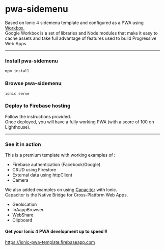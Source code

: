 # pwa-sidemenu

Based on Ionic 4 sidemenu template and configured as a PWA using <a href="https://developers.google.com/web/tools/workbox/" target="_blank" >Workbox.</a><br>
Google Workbox is a set of libraries and Node modules that make it easy to cache assets and take full advantage of features used to build Progressive Web Apps.

<hr>

<h3>Install pwa-sidemenu</h3>
<pre><code>npm install</code></pre>

<h3>Browse pwa-sidemenu</h3>
<pre><code>ionic serve</code></pre>

<h3>Deploy to Firebase hosting</h3>
<p>Follow the instructions provided.<br>
  Once deployed, you will have a fully working PWA (with a score of 100 on Lighthouse).</p>
<hr>
<h3>See it in action</h3>
<p>This is a premium template with working examples of :</p>
<ul>
  <li>Firebase authentication (Facebook/Google)</li>
  <li>CRUD using Firestore</li>
  <li>External data using httpClient</li>
  <li>Camera </li>
</ul>
We also added examples on using <a target="_blank" href="https://capacitor.ionicframework.com/">Capacitor</a> with Ionic.<br>
Capacitor is the Native Bridge for Cross-Platform Web Apps.
<ul>
  <li>Geolocation</li>
  <li>InAappBrowser</li>
  <li>WebShare</li>
  <li>Clipboard</li>
</ul>
<h4>Get your Ionic 4 PWA development up to speed !!</h4>
<p><a href="https://ionic-pwa-template.firebaseapp.com">https://ionic-pwa-template.firebaseapp.com</a></p>

